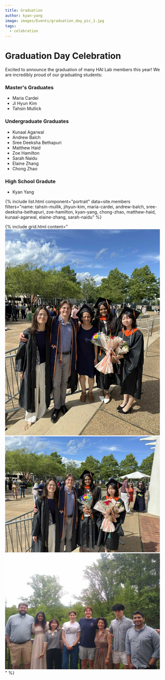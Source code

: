 ```yaml
---
title: Graduation
author: kyan-yang
image: images/Events/graduation_day_pic_1.jpg
tags:
  - celebration
---
```


# Graduation Day Celebration

Excited to announce the graduation of many HAI Lab members this year! We are incredibly proud of our graduating students:

### Master's Graduates
- Maria Cardei
- Ji Hyun Kim
- Tahsin Mullick

### Undergraduate Graduates
- Kunaal Agarwal
- Andrew Balch
- Sree Deeksha Bethapuri
- Matthew Haid
- Zoe Hamilton
- Sarah Naidu
- Elaine Zhang
- Chong Zhao

### High School Gradute
- Kyan Yang

{% include list.html component="portrait" data=site.members 
  filters="name: tahsin-mullik, jihyun-kim, maria-cardei, andrew-balch, sree-deeksha-bethapuri, zoe-hamilton, kyan-yang, chong-zhao, matthew-haid, kunaal-agarwal, elaine-zhang, sarah-naidu" %}

{% include grid.html
  content="
  ![Group Photo](images/Events/graduation_day_pic_1.jpg)
  ![Group Photo](images/Events/graduation_day_pic_2.jpg)
  ![Dinner Celebration](images/Events/graduation_dinner.jpg)
  "
%}